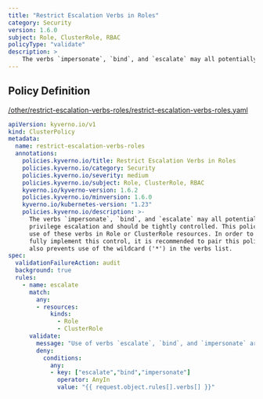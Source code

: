 ```yaml
---
title: "Restrict Escalation Verbs in Roles"
category: Security
version: 1.6.0
subject: Role, ClusterRole, RBAC
policyType: "validate"
description: >
    The verbs `impersonate`, `bind`, and `escalate` may all potentially lead to privilege escalation and should be tightly controlled. This policy prevents use of these verbs in Role or ClusterRole resources. In order to fully implement this control, it is recommended to pair this policy with another which also prevents use of the wildcard ('*') in the verbs list.
---
```


## Policy Definition
<a href="https://github.com/kyverno/policies/raw/main//other/restrict-escalation-verbs-roles/restrict-escalation-verbs-roles.yaml" target="-blank">/other/restrict-escalation-verbs-roles/restrict-escalation-verbs-roles.yaml</a>

```yaml
apiVersion: kyverno.io/v1
kind: ClusterPolicy
metadata:
  name: restrict-escalation-verbs-roles
  annotations:
    policies.kyverno.io/title: Restrict Escalation Verbs in Roles
    policies.kyverno.io/category: Security
    policies.kyverno.io/severity: medium
    policies.kyverno.io/subject: Role, ClusterRole, RBAC
    kyverno.io/kyverno-version: 1.6.2
    policies.kyverno.io/minversion: 1.6.0
    kyverno.io/kubernetes-version: "1.23"
    policies.kyverno.io/description: >-
      The verbs `impersonate`, `bind`, and `escalate` may all potentially lead to
      privilege escalation and should be tightly controlled. This policy prevents
      use of these verbs in Role or ClusterRole resources. In order to
      fully implement this control, it is recommended to pair this policy with another which
      also prevents use of the wildcard ('*') in the verbs list.
spec:
  validationFailureAction: audit
  background: true
  rules:
    - name: escalate
      match:
        any:
        - resources:
            kinds:
              - Role
              - ClusterRole
      validate:
        message: "Use of verbs `escalate`, `bind`, and `impersonate` are forbidden."
        deny:
          conditions:
            any:
            - key: ["escalate","bind","impersonate"]
              operator: AnyIn
              value: "{{ request.object.rules[].verbs[] }}"
```
